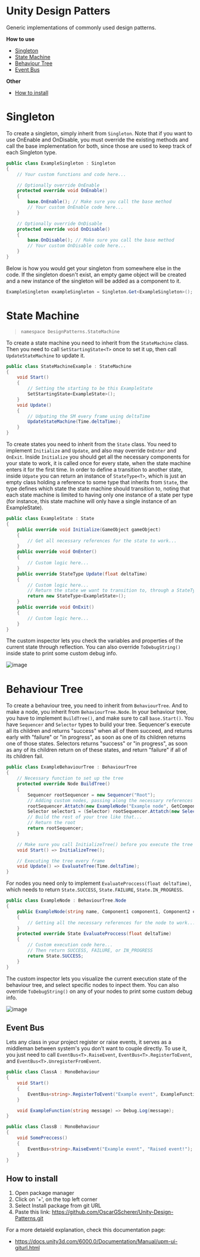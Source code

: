 # Unity Design Patters
Generic implementations of commonly used design patterns.

**How to use**
* [Singleton](#singleton)
* [State Machine](#state-machine)
* [Behaviour Tree](#behaviour-tree)
* [Event Bus](#event-bus)

**Other**
* [How to install](#how-to-install)

# Singleton
To create a singleton, simply inherit from ```Singleton```. Note that if you want to use OnEnable and OnDisable, you must override the existing methods and call the base implementation for both, since those are used to keep track of each Singleton type.
```c#
public class ExampleSingleton : Singleton
{
    // Your custom functions and code here...

    // Optionally override OnEnable
    protected override void OnEnable()
    {
        base.OnEnable(); // Make sure you call the base method
        // Your custom OnEnable code here...
    }

    // Optionally override OnDisable
    protected override void OnDisable()
    {
        base.OnDisable(); // Make sure you call the base method
        // Your custom OnDisable code here...
    }
}
```
Below is how you would get your singleton from somewhere else in the code. If the singleton doesn't exist, an empty game object will be created and a new instance of the singleton will be added as a component to it.
```c#
ExampleSingleton exampleSingleton = Singleton.Get<ExampleSingleton>();
```

# State Machine

> ```namespace DesignPatterns.StateMachine```

To create a state machine you need to inherit from the ```StateMachine``` class. Then you need to call ```SetStartingState<T>``` once to set it up, then call ```UpdateStateMachine``` to update it.
```c#
public class StateMachineExample : StateMachine
{
    void Start()
    {
        // Setting the starting to be this ExampleState
        SetStartingState<ExampleState>();
    }
    void Update()
    {
        // Udpating the SM every frame using deltaTime
        UpdateStateMachine(Time.deltaTime);
    }
}
```
To create states you need to inherit from the ```State``` class. You need to implement ```Initialize``` and ```Update```, and also may override ```OnEnter``` and ```OnExit```.
Inside ```Initialize``` you should get all the necessary components for your state to work, it is called once for every state, when the state machine enters it for the first time.
In order to define a transition to another state, inside ```Udpate``` you can return an instance of ```StateType<T>```, which is just an empty class holding a reference to some 
type that inherits from ```State```, the type defines which state the state machine should transition to, noting that each state machine is limited to having only one instance of a 
state per type (for instance, this state machine will only have a single instance of an ExampleState).
```c#
public class ExampleState : State
{
    public override void Initialize(GameObject gameObject)
    {
        // Get all necessary references for the state to work...
    }
    public override void OnEnter()
    {
        // Custom logic here...
    }
    public override StateType Update(float deltaTime)
    {
        // Custom logic here...
        // Return the state we want to transition to, through a StateType
        return new StateType<ExampleState>();
    }
    public override void OnExit()
    {
        // Custom logic here...
    }
}
```
The custom inspector lets you check the variables and properties of the current state through reflection.
You can also override ```ToDebugString()``` inside state to print some custom debug info.

![image](https://github.com/user-attachments/assets/48155fe0-b2e1-465b-bc38-5c1cce55785f)


# Behaviour Tree

To create a behaviour tree, you need to inherit from ```BehaviourTree```. And to make a node, you inherit from ```BehaviourTree.Node```.
In your behaviour tree, you have to implement ```BuildTree()```, and make sure to call ```base.Start()```. You have ```Sequencer``` and ```Selector``` types
to build your tree. Sequencer's execute all its children and returns "success" when all of them succeed, and returns early with "failure" or "in progress",
as soon as one of its children returns one of those states. Selectors returns "success" or "in progress", as soon as any of its children return on of these
states, and return "failure" if all of its children fail.
```c#
public class ExampleBehaviourTree : BehaviourTree
{
    // Necessary function to set up the tree
    protected override Node BuildTree()
    {
        Sequencer rootSequencer = new Sequencer("Root");
        // Adding custom nodes, passing along the necessary references
        rootSequencer.Attatch(new ExampleNode("Example node", GetComponent<Component1>(), GetComponent<Component2>()));
        Selector selector1 = (Selector) rootSequencer.Attatch(new Selector("Selector 1"));
        // Build the rest of your tree like that...
        // Return the root
        return rootSequencer;
    }

    // Make sure you call InitializeTree() before you execute the tree
    void Start() => InitializeTree();

    // Executing the tree every frame
    void Update() => EvaluateTree(Time.deltaTime);
}
```
For nodes you need only to implement ```EvaluateProccess(float deltaTime)```, which needs to return ```State.SUCCESS```, ```State.FAILURE```, ```State.IN_PROGRESS```.
```c#
public class ExampleNode : BehaviourTree.Node
{
    public ExampleNode(string name, Component1 component1, Component2 component2) : base(name)
    {
        // Getting all the necessary references for the node to work...
    }
    protected override State EvaluateProccess(float deltaTime)
    {
        // Custom execution code here...
        // Then return SUCCESS, FAILURE, or IN_PROGRESS
        return State.SUCCESS;
    }
}
```
The custom inspector lets you visualize the current execution state of the behaviour tree, and select
specific nodes to inpect them. You can also override ```ToDebugString()``` on any of your nodes to print some custom debug info.

![image](https://github.com/user-attachments/assets/1cd0c8e8-e0ac-4047-9014-22285d682ab7)


## Event Bus

Lets any class in your project register or raise events, it serves as a middleman between system's you don't want to couple directly.
To use it, you just need to call ```EventBus<T>.RaiseEvent```, ```EventBus<T>.RegisterToEvent```, and ```EventBus<T>.UnregisterFromEvent```.

```c#
public class ClassA : MonoBehaviour
{
    void Start()
    {
        EventBus<string>.RegisterToEvent("Example event", ExampleFunction);
    }

    void ExampleFunction(string message) => Debug.Log(message);
}

public class ClassB : MonoBehaviour
{
    void SomePreccess()
    {
        EventBus<string>.RaiseEvent("Example event", "Raised event!");
    }
}
```

## How to install
1. Open package manager
2. Click on '+', on the top left corner
3. Select Install package from git URL
4. Paste this link: https://github.com/OscarGScherer/Unity-Design-Patterns.git
  
For a more detaield explanation, check this documentation page:
* https://docs.unity3d.com/6000.0/Documentation/Manual/upm-ui-giturl.html
